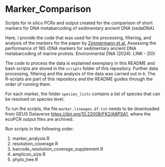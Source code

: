 # Marker_Comparison

Scripts for in silico PCRs and output created for the comparison of short markers for DNA metabarcoding of sedimentary ancient DNA (sedaDNA).

Here, I provide the code that was used for the processing, filtering, and analysis of the markers for the paper by [Zimmermann et al.](https://www.nature.com/articles/s41467-023-36845-x) Assessing the performance of 18S rDNA markers for sedimentary ancient DNA metabarcoding of marine protists. Environmental DNA (2024). LINK - DOI

The code to process the data is explained exemplary in this README and bash scripts are stored in the `scripts` folder of this repository. Further data processing, filtering and the analysis of the data was carried out in `R`. The R-scripts are part of this repository and the README guides through the order of running them.

For each marker, the folder `species_lists` contains a list of species that can be resolved on species level. 

To run the scripts, the file `marker.lineages.df.txt` needs to be downloaded from GEUS Dataverse https://doi.org/10.22008/FK2/A8PSA1, where the ecoPCR output files are archived.


Run scripts in the following order:
1. marker_analysis.R
2. resolution_coverage.R
3. barcode_resolution_coverage_supplement.R 
4. amplicon_size.R
5. phylo_tree.R

